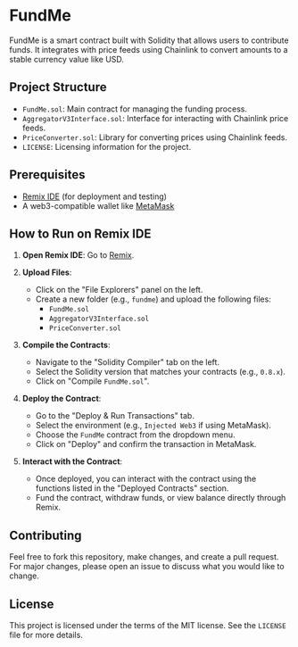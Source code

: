 # FundMe

FundMe is a smart contract built with Solidity that allows users to contribute funds. It integrates with price feeds using Chainlink to convert amounts to a stable currency value like USD.

## Project Structure

- `FundMe.sol`: Main contract for managing the funding process.
- `AggregatorV3Interface.sol`: Interface for interacting with Chainlink price feeds.
- `PriceConverter.sol`: Library for converting prices using Chainlink feeds.
- `LICENSE`: Licensing information for the project.

## Prerequisites

- [Remix IDE](https://remix.ethereum.org/) (for deployment and testing)
- A web3-compatible wallet like [MetaMask](https://metamask.io/)

## How to Run on Remix IDE

1. **Open Remix IDE**: Go to [Remix](https://remix.ethereum.org/).

2. **Upload Files**:
   - Click on the "File Explorers" panel on the left.
   - Create a new folder (e.g., `fundme`) and upload the following files:
     - `FundMe.sol`
     - `AggregatorV3Interface.sol`
     - `PriceConverter.sol`

3. **Compile the Contracts**:
   - Navigate to the "Solidity Compiler" tab on the left.
   - Select the Solidity version that matches your contracts (e.g., `0.8.x`).
   - Click on "Compile `FundMe.sol`".

4. **Deploy the Contract**:
   - Go to the "Deploy & Run Transactions" tab.
   - Select the environment (e.g., `Injected Web3` if using MetaMask).
   - Choose the `FundMe` contract from the dropdown menu.
   - Click on "Deploy" and confirm the transaction in MetaMask.

5. **Interact with the Contract**:
   - Once deployed, you can interact with the contract using the functions listed in the "Deployed Contracts" section.
   - Fund the contract, withdraw funds, or view balance directly through Remix.

## Contributing

Feel free to fork this repository, make changes, and create a pull request. For major changes, please open an issue to discuss what you would like to change.

## License

This project is licensed under the terms of the MIT license. See the `LICENSE` file for more details.

